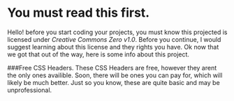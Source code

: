 # You must read this first.
Hello! before you start coding your projects, you must know this projected is licensed under _Creative Commons Zero v1.0_.
Before you continue, I would suggest learning about this license and they rights you have. Ok now that we got that out of the way, here is some info about this project.

###Free CSS Headers.
These CSS Headers are free, however they arent the only ones availible. Soon, there will be ones you can pay for, which will likely be much better. Just so you know, these are quite basic and may be unprofessional.
